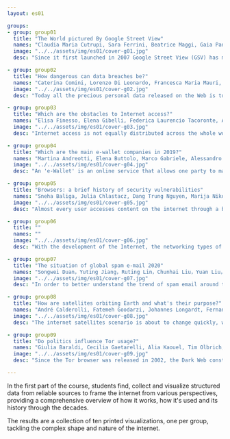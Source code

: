 ```yaml
---
layout: es01

groups:
- group: group01
  title: "The World pictured By Google Street View"
  names: "Claudia Maria Cutrupi, Sara Ferrini, Beatrice Maggi, Gaia Panfoli, Isabella Possaghi, Virgilia Ramella"
  image: "../../assets/img/es01/cover-g01.jpg"
  desc: "Since it first launched in 2007 Google Street View (GSV) has managed to capture over sixteen million kilometres of Street View imagery across eighty-three countries. Through the visualisation, Group 1 aims to represent the percentage of pictures’ coverage by googling from Italy a certain area of the world."

- group: group02
  title: "How dangerous can data breaches be?"
  names: "Caterina Comini, Lorenzo Di Leonardo, Francesca Maria Mauri, Virginia Migliorini, Fabiola Papini, Sofia Peracchi, Emily Maria Salmaso"
  image: "../../assets/img/es01/cover-g02.jpg"
  desc: "Today all the precious personal data released on the Web is turned into huge sources of income: the so-called “data economy”. Group 2 aims to make people reflect on the importance of protecting their data, since its loss could have negative economical and emotional impact."

- group: group03
  title: "Which are the obstacles to Internet access?"
  names: "Elisa Finesso, Elena Gibelli, Federica Laurencio Tacoronte, Andrea Mario Morandini, Jacopo Sironi, Marco Valli"
  image: "../../assets/img/es01/cover-g03.jpg"
  desc: "Internet access is not equally distributed across the whole world. Through the visualisation, Group 3 shows how populations of 88 countries, classified into 10 macro-areas, whose populations have to overcome different types of obstacles to get online."

- group: group04
  title: "Which are the main e-wallet companies in 2019?"
  names: "Martina Andreotti, Elena Buttolo, Marco Gabriele, Alessandro Parca, Federico Pozzi, Andrea Silvano"
  image: "../../assets/img/es01/cover-g04.jpg"
  desc: "An 'e-Wallet' is an online service that allows one party to make electronic transactions with another party. Through the visualisation, Group 4 provides to show the variety of companies present in the market in 2019 as if they were part of a planetary system."

- group: group05
  title: "Browsers: a brief history of security vulnerabilities"
  names: "Sneha Baliga, Julia Chlastacz, Dang Trung Nguyen, Marija Nikolic, Bogdan Novakovic, Preeti Puri, Chenyun Zeng"
  image: "../../assets/img/es01/cover-g05.jpg"
  desc: "Almost every user accesses content on the internet through a browser. But how secure are they? Through the visualisation, Group 5 provides a brief history of security vulnerabilities’ number in browsers throughout history."

- group: group06
  title: ""
  names: ""
  image: "../../assets/img/es01/cover-g06.jpg"
  desc: "With the development of the Internet, the networking types of home video game consoles have continued to iterate. Group 6 shows with this visualisation how game consoles have evolved from offline only to online."

- group: group07
  title: "The situation of global spam e-mail 2020"
  names: "Songwei Duan，Yuting Jiang，Ruting Lin，Chunhai Liu，Yuan Liu，Xueyue Wu"
  image: "../../assets/img/es01/cover-g07.jpg"
  desc: "In order to better understand the trend of spam email around the world, Group 7 designs this visualisation comparing the top 20 spam sending countries in 2010 and 2020."

- group: group08
  title: "How are satellites orbiting Earth and what's their purpose?"
  names: "André Calderolli, Fatemeh Goodarzi, Johannes Longardt, Fernanda de Alba, María Paula Vargas, Priscila Yoshihara, Yunrui Zhu"
  image: "../../assets/img/es01/cover-g08.jpg"
  desc: "The internet satellites scenario is about to change quickly, with companies such as SpaceX, Telesat, and OneWeb building fleets very close to earth. Group 8, through their visualisation, explores and maps the outer side of the internet, aiming to analyse how the space is occupied, by whom and for which purpose."

- group: group09
  title: "Do politics influence Tor usage?"
  names: "Giulia Baraldi, Cecilia Gaetarelli, Alia Kaouel, Tim Olbrich, Valentina Pallacci, Alessia Rodler, Vera Salvaderi"
  image: "../../assets/img/es01/cover-g09.jpg"
  desc: "Since the Tor browser was released in 2002, the Dark Web constantly experienced a user growth all over the world. One of the reasons is its architecture that allows anonymity within the internet. Through the visualisation, Group 9 shows the usage of the Tor protocol by country within four years. "

---
```


In the first part of the course, students find, collect and visualize structured data from reliable sources to frame the internet from various perspectives, providing a comprehensive overview of how it works, how it's used and its history through the decades.

The results are a collection of ten printed visualizations, one per group, tackling the complex shape and nature of the internet.
